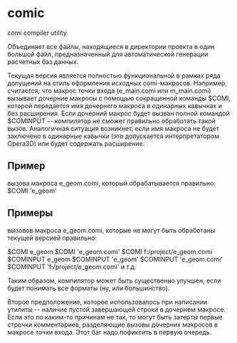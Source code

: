 # comic
comi compiler utility

Объединяет все файлы, находящиеся в директории проекта в один большой файл, предназначенный для автоматической генерации расчетных баз данных.

Текущая версия является полностью функциональной в рамках ряда допущений на стиль оформления исходных comi-макросов. Например, считается, что макрос точки входа (e_main.comi или m_main.comi) вызывает дочерние макросы с помощью сокращенной команды $COMI, которой передается имя дочернего макроса в одинарных кавычках и без расширения. Если дочерний макрос будет вызван полной командой $COMINPUT -- компилятор не сможет правильно обработать такой вызов. Аналогичная ситуация возникнет, если имя макроса не будет заключено в одинарные кавычки (это допускается интерпретатором Opera3D) или будет содержать расширение. 

## Пример
вызова макроса e_geom.comi, который обрабатывается правильно:
$COMI 'e_geom'

## Примеры 
вызовов макроса e_geom.comi, которые не могут быть обработаны текущей версией правильно:

$COMI e_geom
$COMI 'e_geom.comi'
$COMI f:/project/e_geom.comi
$COMINPUT e_geom
$COMINPUT 'e_geom'
$COMINPUT 'e_geom.comi'
$COMINPUT 'f:/project/e_geom.comi'
и т.д.

Таким образом, компилятор может быть существенно улучшен, если будет понимать все форматы (ну, или большинство).

Второе предположение, которое использовалось при написании утилиты -- наличие пустой завершающей строки в дочернем макросе. Если это по каким-то причинам не так, то могут быть затерты первые строчки комментариев, разделяющие вызовы дочерних макросов в макросе точки входа. Этот баг надо пофиксить в первую очередь.
